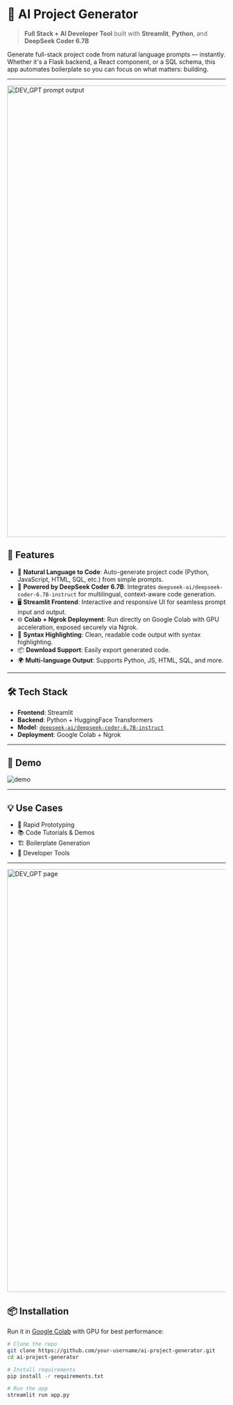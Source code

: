 # 🧠 AI Project Generator

> **Full Stack + AI Developer Tool** built with **Streamlit**, **Python**, and **DeepSeek Coder 6.7B**

Generate full-stack project code from natural language prompts — instantly. Whether it's a Flask backend, a React component, or a SQL schema, this app automates boilerplate so you can focus on what matters: building.

---
<img width="1919" height="1038" alt="DEV_GPT prompt output" src="https://github.com/user-attachments/assets/30ede72b-2938-440d-9290-8621ee131cfa" />

## 🚀 Features

- 🧾 **Natural Language to Code**: Auto-generate project code (Python, JavaScript, HTML, SQL, etc.) from simple prompts.
- 🤖 **Powered by DeepSeek Coder 6.7B**: Integrates `deepseek-ai/deepseek-coder-6.7B-instruct` for multilingual, context-aware code generation.
- 🖥️ **Streamlit Frontend**: Interactive and responsive UI for seamless prompt input and output.
- 🌐 **Colab + Ngrok Deployment**: Run directly on Google Colab with GPU acceleration, exposed securely via Ngrok.
- 🎨 **Syntax Highlighting**: Clean, readable code output with syntax highlighting.
- 📦 **Download Support**: Easily export generated code.
- 🌍 **Multi-language Output**: Supports Python, JS, HTML, SQL, and more.

---

## 🛠️ Tech Stack

- **Frontend**: Streamlit
- **Backend**: Python + HuggingFace Transformers
- **Model**: [`deepseek-ai/deepseek-coder-6.7B-instruct`](https://huggingface.co/deepseek-ai/deepseek-coder-6.7B-instruct)
- **Deployment**: Google Colab + Ngrok

---

## 📸 Demo

![demo](demo.gif) <!-- Replace with actual gif or screenshot -->

---

## 💡 Use Cases

- 🧪 Rapid Prototyping
- 📚 Code Tutorials & Demos
- 🏗️ Boilerplate Generation
- 🧰 Developer Tools

---

<img width="1906" height="972" alt="DEV_GPT page" src="https://github.com/user-attachments/assets/228b8106-669f-4c84-81a8-056212d59b99" />


## 📦 Installation

Run it in [Google Colab](https://colab.research.google.com/) with GPU for best performance:

```bash
# Clone the repo
git clone https://github.com/your-username/ai-project-generator.git
cd ai-project-generator

# Install requirements
pip install -r requirements.txt

# Run the app
streamlit run app.py
